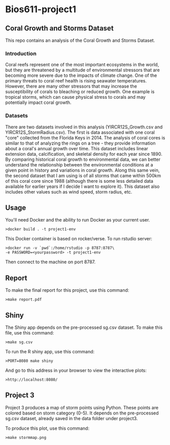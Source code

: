 Bios611-project1
===========
Coral Growth and Storms  Dataset
---------

This repo contains an analysis of the Coral Growth and Storms Dataset.

### Introduction

Coral reefs represent one of the most important ecosystems in the world, but they are threatened by a multitude of environmental stressors that are becoming more severe due to the impacts of climate change. One of the primary threats to coral reef health is rising seawater temperatures. However, there are many other stressors that may increase the susceptibility of corals to bleaching or reduced growth. One example is tropical storms, which can cause physical stress to corals and may potentially impact coral growth.

### Datasets

There are two datasets involved in this analysis (YIRCR12S_Growth.csv and YIRCR12S_StormRadius.csv). The first is data associated with one coral "core" collected from the Florida Keys in 2014. The analysis of coral cores is similar to that of analyzing the rings on a tree - they provide information about a coral's annual growth over time. This dataset includes linear extension data, calcification, and skeletal density for each year since 1890. By comparing historical coral growth to environmental data, we can better understand the relationship between the environmental conditions at a given point in history and variations in coral growth. Along this same vein, the second dataset that I am using is of all storms that came within 500km of this coral core since 1988 (although there is some less detailed data available for earlier years if I decide I want to explore it). This dataset also includes other values such as wind speed, storm radius, etc.

Usage
------

You'll need Docker and the ability to run Docker as your current user.

    >docker build . -t project1-env
    
This Docker container is based on rocker/verse. To run rstudio server:

    >docker run -v `pwd`:/home/rstudio -p 8787:8787\
    -e PASSWORD=<yourpassword> -t project1-env

Then connect to the machine on port 8787.


Report
-----
To make the final report for this project, use this command:

    >make report.pdf
    
Shiny
------
The Shiny app depends on the pre-processed sg.csv dataset.
To make this file, use this command:

    >make sg.csv

To run the R shiny app, use this command:

    >PORT=8080 make shiny
    
And go to this address in your browser to view the interactive plots:

    >http://localhost:8080/


Project 3
-----
Project 3 produces a map of storm points using Python. These points are colored based on storm category (0-5). It depends on the pre-processed sg.csv dataset, already saved in the data folder under project3.

To produce this plot, use this command:

    >make stormmap.png
